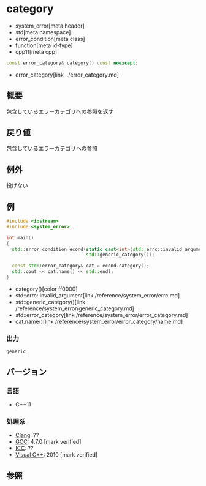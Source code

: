 # category
* system_error[meta header]
* std[meta namespace]
* error_condition[meta class]
* function[meta id-type]
* cpp11[meta cpp]

```cpp
const error_category& category() const noexcept;
```
* error_category[link ../error_category.md]

## 概要
包含しているエラーカテゴリへの参照を返す


## 戻り値
包含しているエラーカテゴリへの参照


## 例外
投げない


## 例
```cpp example
#include <iostream>
#include <system_error>

int main()
{
  std::error_condition econd(static_cast<int>(std::errc::invalid_argument),
                             std::generic_category());

  const std::error_category& cat = econd.category();
  std::cout << cat.name() << std::endl;
}
```
* category()[color ff0000]
* std::errc::invalid_argument[link /reference/system_error/errc.md]
* std::generic_category()[link /reference/system_error/generic_category.md]
* std::error_category[link /reference/system_error/error_category.md]
* cat.name()[link /reference/system_error/error_category/name.md]

### 出力
```
generic
```

## バージョン
### 言語
- C++11

### 処理系
- [Clang](/implementation.md#clang): ??
- [GCC](/implementation.md#gcc): 4.7.0 [mark verified]
- [ICC](/implementation.md#icc): ??
- [Visual C++](/implementation.md#visual_cpp): 2010 [mark verified]


## 参照
